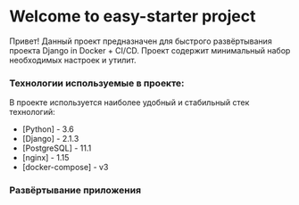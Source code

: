 # Welcome to easy-starter project

Привет! Данный проект предназначен для быстрого развёртывания проекта Django in Docker + CI/CD.
Проект содержит минимальный набор необходимых настроек и утилит.

### Технологии используемые в проекте:

В проекте используется наиболее удобный и стабильный стек технологий:

* [Python] - 3.6
* [Django] - 2.1.3
* [PostgreSQL] - 11.1
* [nginx] - 1.15
* [docker-compose] - v3

### Развёртывание приложения

